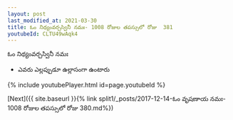 ```yaml
---
layout: post
last_modified_at: 2021-03-30
title: ఓం నిథ్యంవర్చస్వినీ నమః- 1008 రోజుల తపస్సులో రోజు  381
youtubeId: CLTU49wAqk4
---
```

 
 
 ఓం నిథ్యంవర్చస్వినీ నమః  
 
 -  ఎవరు ఎల్లప్పుడూ ఉల్లాసంగా ఉంటారు 
 
  
 
  
 
 
 
 
 
 


{% include youtubePlayer.html id=page.youtubeId %}
 
[Next]({{ site.baseurl }}{% link  split1/_posts/2017-12-14-ఓం వృషణాయ నమః- 1008 రోజుల తపస్సులో రోజు  380.md%})
 
